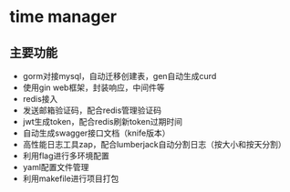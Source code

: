 # time manager

## 主要功能
- gorm对接mysql，自动迁移创建表，gen自动生成curd
- 使用gin web框架，封装响应，中间件等
- redis接入
- 发送邮箱验证码，配合redis管理验证码
- jwt生成token，配合redis刷新token过期时间
- 自动生成swagger接口文档（knife版本）
- 高性能日志工具zap，配合lumberjack自动分割日志（按大小和按天分割）
- 利用flag进行多环境配置
- yaml配置文件管理
- 利用makefile进行项目打包
